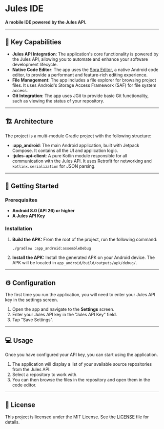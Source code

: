 # Jules IDE

**A mobile IDE powered by the Jules API.**

---

## 🤖 Key Capabilities

- **Jules API Integration**: The application's core functionality is powered by the Jules API, allowing you to automate and enhance your software development lifecycle.
- **Native Code Editor**: The app uses the [Sora Editor](https://github.com/Rosemoe/sora-editor), a native Android code editor, to provide a performant and feature-rich editing experience.
- **File Management**: The app includes a file explorer for browsing project files. It uses Android's Storage Access Framework (SAF) for file system access.
- **Git Integration**: The app uses JGit to provide basic Git functionality, such as viewing the status of your repository.

---

## 🏗️ Architecture

The project is a multi-module Gradle project with the following structure:

-   **:app_android**: The main Android application, built with Jetpack Compose. It contains all the UI and application logic.
-   **:jules-api-client**: A pure Kotlin module responsible for all communication with the Jules API. It uses Retrofit for networking and `kotlinx.serialization` for JSON parsing.

---

## 🚀 Getting Started

### Prerequisites

* **Android 8.0 (API 26) or higher**
* **A Jules API Key**

### Installation

1.  **Build the APK:**
    From the root of the project, run the following command:
    ```bash
    ./gradlew :app_android:assembleDebug
    ```
2.  **Install the APK:**
    Install the generated APK on your Android device. The APK will be located in `app_android/build/outputs/apk/debug/`.

---

## ⚙️ Configuration

The first time you run the application, you will need to enter your Jules API key in the settings screen.

1.  Open the app and navigate to the **Settings** screen.
2.  Enter your Jules API key in the "Jules API Key" field.
3.  Tap "Save Settings".

---

## 💻 Usage

Once you have configured your API key, you can start using the application.

1.  The application will display a list of your available source repositories from the Jules API.
2.  Select a repository to work with.
3.  You can then browse the files in the repository and open them in the code editor.

---

## 📜 License

This project is licensed under the MIT License. See the [LICENSE](LICENSE) file for details.